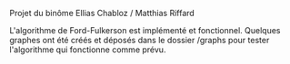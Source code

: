 Projet du binôme Ellias Chabloz / Matthias Riffard

L'algorithme de Ford-Fulkerson est implémenté et fonctionnel.
Quelques graphes ont été créés et déposés dans le dossier /graphs pour tester l'algorithme qui fonctionne comme prévu.
